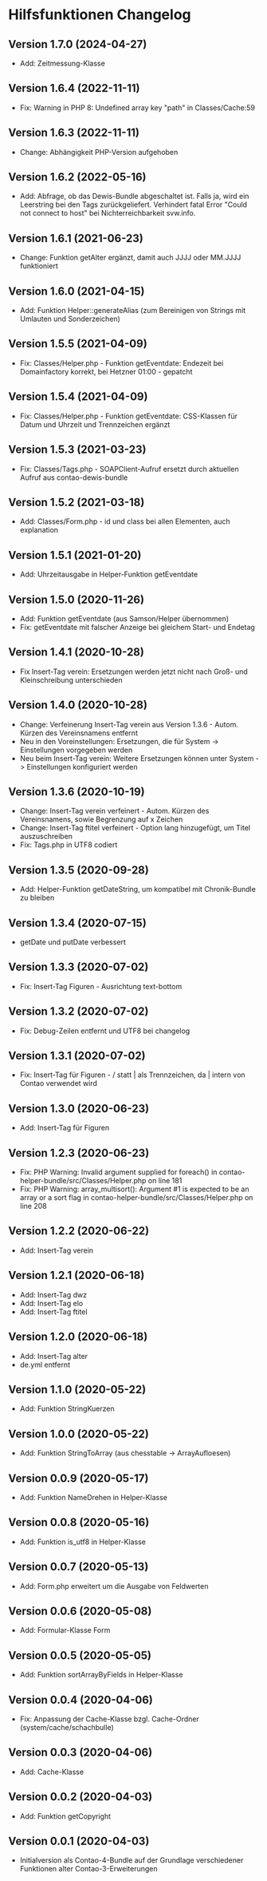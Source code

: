 # Hilfsfunktionen Changelog

## Version 1.7.0 (2024-04-27)

* Add: Zeitmessung-Klasse

## Version 1.6.4 (2022-11-11)

* Fix: Warning in PHP 8: Undefined array key "path" in Classes/Cache:59

## Version 1.6.3 (2022-11-11)

* Change: Abhängigkeit PHP-Version aufgehoben

## Version 1.6.2 (2022-05-16)

* Add: Abfrage, ob das Dewis-Bundle abgeschaltet ist. Falls ja, wird ein Leerstring bei den Tags zurückgeliefert. Verhindert fatal Error "Could not connect to host" bei Nichterreichbarkeit svw.info.

## Version 1.6.1 (2021-06-23)

* Change: Funktion getAlter ergänzt, damit auch JJJJ oder MM.JJJJ funktioniert

## Version 1.6.0 (2021-04-15)

* Add: Funktion Helper::generateAlias (zum Bereinigen von Strings mit Umlauten und Sonderzeichen)

## Version 1.5.5 (2021-04-09)

* Fix: Classes/Helper.php - Funktion getEventdate: Endezeit bei Domainfactory korrekt, bei Hetzner 01:00 - gepatcht

## Version 1.5.4 (2021-04-09)

* Fix: Classes/Helper.php - Funktion getEventdate: CSS-Klassen für Datum und Uhrzeit und Trennzeichen ergänzt

## Version 1.5.3 (2021-03-23)

* Fix: Classes/Tags.php - SOAPClient-Aufruf ersetzt durch aktuellen Aufruf aus contao-dewis-bundle

## Version 1.5.2 (2021-03-18)

* Add: Classes/Form.php - id und class bei allen Elementen, auch explanation

## Version 1.5.1 (2021-01-20)

* Add: Uhrzeitausgabe in Helper-Funktion getEventdate

## Version 1.5.0 (2020-11-26)

* Add: Funktion getEventdate (aus Samson/Helper übernommen)
* Fix: getEventdate mit falscher Anzeige bei gleichem Start- und Endetag

## Version 1.4.1 (2020-10-28)

* Fix Insert-Tag verein: Ersetzungen werden jetzt nicht nach Groß- und Kleinschreibung unterschieden

## Version 1.4.0 (2020-10-28)

* Change: Verfeinerung Insert-Tag verein aus Version 1.3.6 - Autom. Kürzen des Vereinsnamens entfernt
* Neu in den Voreinstellungen: Ersetzungen, die für System -> Einstellungen vorgegeben werden
* Neu beim Insert-Tag verein: Weitere Ersetzungen können unter System -> Einstellungen konfiguriert werden

## Version 1.3.6 (2020-10-19)

* Change: Insert-Tag verein verfeinert - Autom. Kürzen des Vereinsnamens, sowie Begrenzung auf x Zeichen
* Change: Insert-Tag ftitel verfeinert - Option lang hinzugefügt, um Titel auszuschreiben
* Fix: Tags.php in UTF8 codiert

## Version 1.3.5 (2020-09-28)

* Add: Helper-Funktion getDateString, um kompatibel mit Chronik-Bundle zu bleiben

## Version 1.3.4 (2020-07-15)

* getDate und putDate verbessert

## Version 1.3.3 (2020-07-02)

* Fix: Insert-Tag Figuren - Ausrichtung text-bottom

## Version 1.3.2 (2020-07-02)

* Fix: Debug-Zeilen entfernt und UTF8 bei changelog

## Version 1.3.1 (2020-07-02)

* Fix: Insert-Tag für Figuren - / statt | als Trennzeichen, da | intern von Contao verwendet wird

## Version 1.3.0 (2020-06-23)

* Add: Insert-Tag für Figuren

## Version 1.2.3 (2020-06-23)

* Fix: PHP Warning: Invalid argument supplied for foreach() in contao-helper-bundle/src/Classes/Helper.php on line 181
* Fix: PHP Warning: array_multisort(): Argument #1 is expected to be an array or a sort flag in contao-helper-bundle/src/Classes/Helper.php on line 208

## Version 1.2.2 (2020-06-22)

* Add: Insert-Tag verein

## Version 1.2.1 (2020-06-18)

* Add: Insert-Tag dwz
* Add: Insert-Tag elo
* Add: Insert-Tag ftitel

## Version 1.2.0 (2020-06-18)

* Add: Insert-Tag alter
* de.yml entfernt

## Version 1.1.0 (2020-05-22)

* Add: Funktion StringKuerzen

## Version 1.0.0 (2020-05-22)

* Add: Funktion StringToArray (aus chesstable -> ArrayAufloesen)

## Version 0.0.9 (2020-05-17)

* Add: Funktion NameDrehen in Helper-Klasse

## Version 0.0.8 (2020-05-16)

* Add: Funktion is_utf8 in Helper-Klasse

## Version 0.0.7 (2020-05-13)

* Add: Form.php erweitert um die Ausgabe von Feldwerten

## Version 0.0.6 (2020-05-08)

* Add: Formular-Klasse Form

## Version 0.0.5 (2020-05-05)

* Add: Funktion sortArrayByFields in Helper-Klasse

## Version 0.0.4 (2020-04-06)

* Fix: Anpassung der Cache-Klasse bzgl. Cache-Ordner (system/cache/schachbulle)

## Version 0.0.3 (2020-04-06)

* Add: Cache-Klasse

## Version 0.0.2 (2020-04-03)

* Add: Funktion getCopyright

## Version 0.0.1 (2020-04-03)

* Initialversion als Contao-4-Bundle auf der Grundlage verschiedener Funktionen alter Contao-3-Erweiterungen
